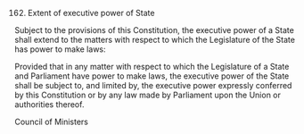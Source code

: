 162. Extent of executive power of State

Subject to the provisions of this Constitution, the executive power of a State shall extend to the matters with respect to which the Legislature of the State has power to make laws:

Provided that in any matter with respect to which the Legislature of a State and Parliament have power to make laws, the executive power of the State shall be subject to, and limited by, the executive power expressly conferred by this Constitution or by any law made by Parliament upon the Union or authorities thereof.

 

Council of Ministers

